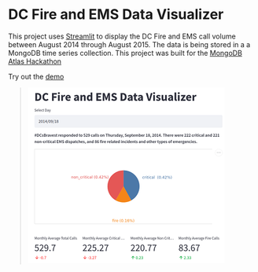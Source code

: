 # DC Fire and EMS Data Visualizer

This project uses [Streamlit](https://streamlit.io/) to display the DC Fire and EMS call volume between August 2014 through August 2015. The data is being stored in a a MongoDB time series collection. This project was built for the [MongoDB Atlas Hackathon](https://dev.to/devteam/announcing-the-mongodb-atlas-hackathon-on-dev-4b6m)


Try out the [demo](https://share.streamlit.io/banjtheman/dcfireems_mongo/main/dcfireems_mongo_st.py)

> ![App Screenshot](images/dc_fire_ems_small.png )
